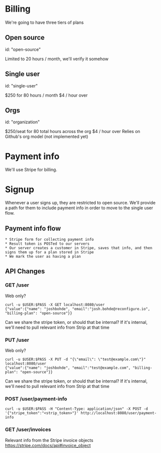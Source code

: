 # Billing

We're going to have three tiers of plans

## Open source

id: "open-source"

Limited to 20 hours / month, we'll verify it somehow

## Single user

id: "single-user"

$250 for 80 hours / month
$4 / hour over

## Orgs

id: "organization"

$250/seat for 80 total hours across the org
$4 / hour over
Relies on Github's org model (not implemented yet)

# Payment info

We'll use Stripe for billing.

# Signup

Whenever a user signs up, they are restricted to open source. We'll
provide a path for them to include payment info in order to move to
the single user flow.

## Payment info flow

    * Stripe form for collecting payment info
    * Result token is POSTed to our servers
    * Our server creates a customer in Stripe, saves that info, and then signs them up for a plan stored in Stripe
    * We mark the user as having a plan

## API Changes

### GET /user

Web only?

```
curl -u $USER:$PASS -X GET localhost:8080/user
{"value":{"name": "joshbohde", "email":"josh.bohde@reconfigure.io", "billing-plan": "open-source"}}
```
Can we share the stripe token, or should that be internal? If it's internal, we'll need to pull relevant info from Strip at that time

### PUT /user

Web only?

```
curl -u $USER:$PASS -X PUT -d "{\"email\": \"test@example.com\"}" localhost:8080/user
{"value":{"name": "joshbohde", "email":"test@example.com", "billing-plan": "open-source"}}
```
Can we share the stripe token, or should that be internal? If it's internal, we'll need to pull relevant info from Strip at that time

### POST /user/payment-info

```
curl -u $USER:$PASS -H "Content-Type: application/json" -X POST -d '{"stripe_token":"<strip_token>"}' http://localhost:8080/user/payment-info
```

### GET /user/invoices

Relevant info from the Stripe invoice objects
https://stripe.com/docs/api#invoice_object
